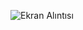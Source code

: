 
![Ekran Alıntısı](https://github.com/erolcum/HeadFirst-Object-Oriented-AandD/assets/110387801/4fbea2dc-1585-46d2-b7a3-de0e1ca9aaa0)
